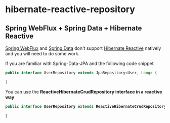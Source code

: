 # hibernate-reactive-repository

## Spring WebFlux + Spring Data + Hibernate Reactive
<a href="https://github.com/spring-projects/spring-framework/tree/main/spring-webflux">Spring WebFlux</a> and <a href="https://spring.io/projects/spring-data">Spring Data</a> don't support <a href="https://github.com/hibernate/hibernate-reactive">Hibernate Reactive<a/> natively and you will need to do some work.
  
If you are familiar with Spring-Data-JPA and the following code snippet  
```java
public interface UserRepository extends JpaRepository<User, Long> {

}
```

You can use the <strong>ReactiveHibernateCrudRepository</a> interface in a reactive way
```java
public interface UserRepository extends ReactiveHibernateCrudRepository<User, Long> {
    
}
```
